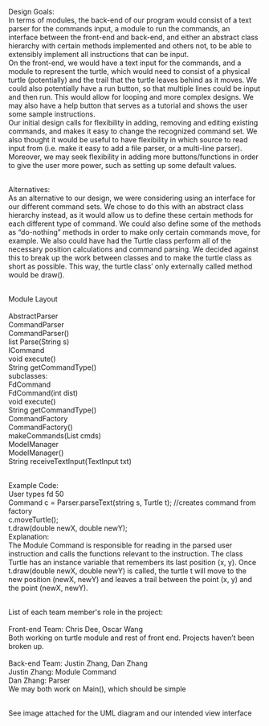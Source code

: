 Design Goals:
<br>In terms of modules, the back-end of our program would consist of a text parser for the commands input, a module to run the commands, an interface between the front-end and back-end,  and either an abstract class hierarchy with certain methods implemented and others not, to be able to extensibly implement all instructions that can be input.
<br>On the front-end, we would have a text input for the commands, and a module to represent the turtle, which would need to consist of a physical turtle (potentially) and the trail that the turtle leaves behind as it moves.  We could also potentially have a run button, so that multiple lines could be input and then run. This would allow for looping and more complex designs. We may also have a help button that serves as a tutorial and shows the user some sample instructions. 
<br>Our initial design calls for flexibility in adding, removing and editing existing commands, and makes it easy to change the recognized command set. We also thought it would be useful to have flexibility in which source to read input from (i.e. make it easy to add a file parser, or a multi-line parser). Moreover, we may seek flexibility in adding more buttons/functions in order to give the user more power, such as setting up some default values. 

<br>Alternatives:
<br>As an alternative to our design, we were considering using an interface for our different command sets. We chose to do this with an abstract class hierarchy instead, as it would allow us to define these certain methods for each different type of command.  We could also define some of the methods as “do-nothing” methods in order to make only certain commands move, for example.
We also could have had the Turtle class perform all of the necessary position calculations and command parsing. We decided against this to break up the work between classes and to make the turtle class as short as possible. This way, the turtle class’ only externally called method would be draw().

<br>Module Layout
<br>
<br>AbstractParser
	<br>CommandParser
		<br>CommandParser()
		<br>list<String> Parse(String s)
<br>ICommand
	<br>void execute()
	<br>String getCommandType()
	<br>subclasses:
		<br>FdCommand
			<br>FdCommand(int dist)
			<br>void execute()
			<br>String getCommandType()
<br>CommandFactory
	<br>CommandFactory()
	<br>makeCommands(List<String> cmds)
<br>ModelManager
	<br>ModelManager()
	<br>String receiveTextInput(TextInput txt)



<br>Example Code:
<br>User types fd 50
<br>Command c = Parser.parseText(string s, Turtle t);  //creates command from factory
	<br>c.moveTurtle();
		<br>t.draw(double newX, double newY); 
<br>Explanation:
<br>The Module Command is responsible for reading in the parsed user instruction and calls the functions relevant to the instruction.
The class Turtle has an instance variable that remembers its last position (x, y). Once t.draw(double newX, double newY) is called, the turtle t will move to the new position (newX, newY) and leaves a trail between the point (x, y) and the point (newX, newY). 

<br>List of each team member's role in the project:
<br>
<br>Front-end Team: Chris Dee, Oscar Wang 
<br>Both working on turtle module and rest of front end. Projects haven’t been broken up.
<br>
<br>Back-end Team: Justin Zhang, Dan Zhang
<br>Justin Zhang: Module Command
<br>Dan Zhang: Parser
<br>We may both work on Main(), which should be simple

<br>See image attached for the UML diagram and our intended view interface

